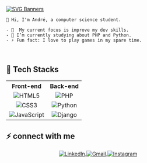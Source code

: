 [![SVG Banners](https://svg-banners.vercel.app/api?type=glitch&text1=André%20Lopes%20🎩&width=1000&height=400)](https://github.com/Akshay090/svg-banners)

```
👋 Hi, I'm André, a computer science student.

- 🔭  My current focus is improve my dev skills.
- 🌱 I’m currently studying about PHP and Python.
- ⚡ Fun fact: I love to play games in my spare time.

```
<br/>

## 🚀 Tech Stacks

<div align="center">
<table>
  <tr>
    <th>Front-end</th>
    <th>Back-end</th>
  </tr>
  <tr>
    <td align="center">
      <img src="https://img.shields.io/badge/HTML5-%23E34F26.svg?style=for-the-badge&logo=html5&logoColor=white" alt="HTML5" />
    </td>
    <td align="center">
      <img src="https://img.shields.io/badge/PHP-%23777BB4.svg?style=for-the-badge&logo=php&logoColor=white" alt="PHP" />
    </td>
  </tr>
  <tr>
    <td align="center">
      <img src="https://img.shields.io/badge/CSS3-%231572B6.svg?style=for-the-badge&logo=css3&logoColor=white" alt="CSS3" />
    </td>
    <td align="center">
      <img src="https://img.shields.io/badge/Python-%233776AB.svg?style=for-the-badge&logo=python&logoColor=white" alt="Python" />
    </td>
  </tr>
  <tr>
    <td align="center">
      <img src="https://img.shields.io/badge/JavaScript-%23F7DF1E.svg?style=for-the-badge&logo=javascript&logoColor=black" alt="JavaScript" />
    </td>
    <td align="center">
      <img src="https://img.shields.io/badge/Django-%23092E20.svg?style=for-the-badge&logo=django&logoColor=white" alt="Django" />
    </td>
  </tr>
</table>
</div>

## ⚡ connect with me  

<div align="center">
   <a href="https://br.linkedin.com/in/andre-davi41?trk=people-guest_people_search-card" target="_blank">
      <img align="center" src="https://img.shields.io/badge/-LinkedIn-%230077B5?style=for-the-badge&logo=linkedin&logoColor=white" alt="LinkedIn" />
   </a>
   <a href="mailto:andredavilopes6@gmail.com">
      <img align="center" src="https://img.shields.io/badge/-Gmail-%23333?style=for-the-badge&logo=gmail&logoColor=white" alt="Gmail" />
   </a>
   <a href="https://www.instagram.com/andre.lopes.me/" target="_blank">
      <img align="center" src="https://img.shields.io/badge/-Instagram-%23E4405F?style=for-the-badge&logo=instagram&logoColor=white" alt="Instagram" />
   </a>
</div>
